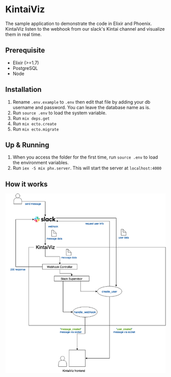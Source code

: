# KintaiViz

The sample application to demonstrate the code in Elixir and Phoenix.
KintaiViz listen to the webhook from our slack's Kintai channel and visualize
them in real time.

## Prerequisite
- Elixir (>=1.7)
- PostgreSQL
- Node

## Installation
1. Rename `.env.example` to `.env` then edit that file by adding your db username
and password. You can leave the database name as is.
2. Run `source .env` to load the system variable.
3. Run `mix deps.get`
4. Run `mix ecto.create`
5. Run `mix ecto.migrate`

## Up & Running
1. When you access the folder for the first time, run `source .env` to load the
environment variables.
2. Run `iex -S mix phx.server`. This will start the server at `localhost:4000`

## How it works
![How it work](kintaiviz.png "kintaiviz")
